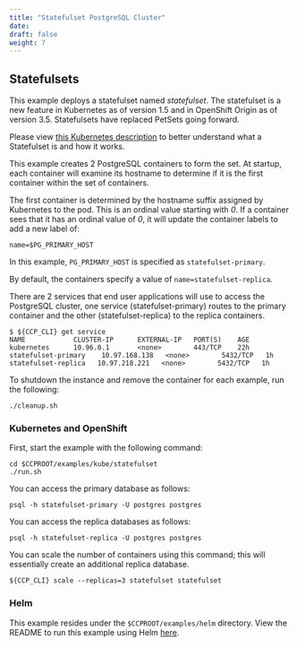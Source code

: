 ```yaml
---
title: "Statefulset PostgreSQL Cluster"
date:
draft: false
weight: 7
---
```



## Statefulsets

This example deploys a statefulset named *statefulset*.  The statefulset
is a new feature in Kubernetes as of version 1.5 and in OpenShift Origin as of
version 3.5. Statefulsets have replaced PetSets going forward.

Please view [this Kubernetes description](https://kubernetes.io/docs/concepts/abstractions/controllers/statefulsets/)
to better understand what a Statefulset is and how it works.

This example creates 2 PostgreSQL containers to form the set.  At
startup, each container will examine its hostname to determine
if it is the first container within the set of containers.

The first container is determined by the hostname suffix assigned
by Kubernetes to the pod.  This is an ordinal value starting with *0*.
If a container sees that it has an ordinal value of *0*, it will
update the container labels to add a new label of:
```
name=$PG_PRIMARY_HOST
```

In this example, `PG_PRIMARY_HOST` is specified as `statefulset-primary`.

By default, the containers specify a value of `name=statefulset-replica`.

There are 2 services that end user applications will use to
access the PostgreSQL cluster, one service (statefulset-primary) routes to the primary
container and the other (statefulset-replica) to the replica containers.
```
$ ${CCP_CLI} get service
NAME            CLUSTER-IP      EXTERNAL-IP   PORT(S)    AGE
kubernetes      10.96.0.1       <none>        443/TCP    22h
statefulset-primary    10.97.168.138   <none>        5432/TCP   1h
statefulset-replica   10.97.218.221   <none>        5432/TCP   1h
```

To shutdown the instance and remove the container for each example, run the following:
```
./cleanup.sh
```

### Kubernetes and OpenShift

First, start the example with the following command:
```
cd $CCPROOT/examples/kube/statefulset
./run.sh
```

You can access the primary database as follows:
```
psql -h statefulset-primary -U postgres postgres
```

You can access the replica databases as follows:
```
psql -h statefulset-replica -U postgres postgres
```

You can scale the number of containers using this command; this will
essentially create an additional replica database.
```
${CCP_CLI} scale --replicas=3 statefulset statefulset
```

### Helm

This example resides under the `$CCPROOT/examples/helm` directory. View the README to
run this example using Helm [here](https://github.com/CrunchyData/crunchy-containers/blob/master/examples/helm/statefulset/README.md).
